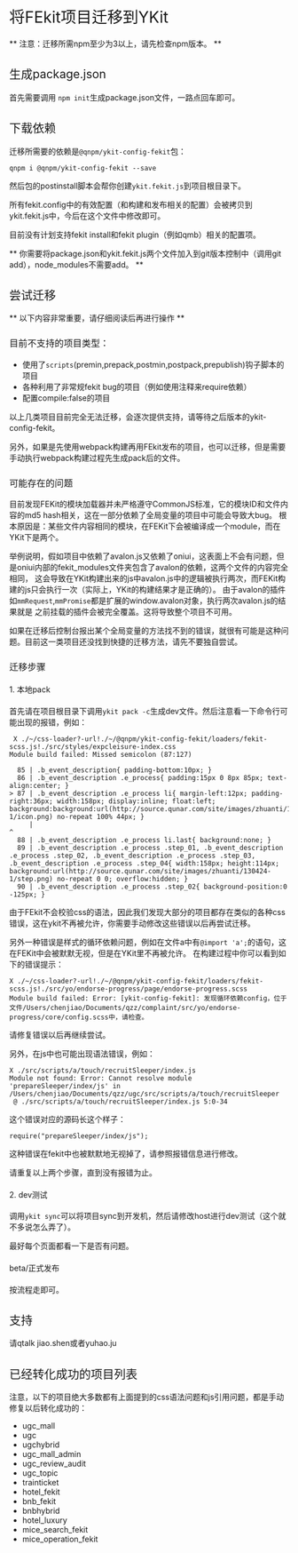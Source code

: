 <h1 style="font-weight: normal"> 将FEkit项目迁移到YKit </h1>

** 注意：迁移所需npm至少为3以上，请先检查npm版本。 **

<h2 style="font-weight:normal"> 生成package.json </h2>

首先需要调用 `` npm init ``生成package.json文件，一路点回车即可。

<h2 style="font-weight: normal"> 下载依赖 </h2>

迁移所需要的依赖是`@qnpm/ykit-config-fekit`包：

```
qnpm i @qnpm/ykit-config-fekit --save
```

然后包的postinstall脚本会帮你创建`ykit.fekit.js`到项目根目录下。

所有fekit.config中的有效配置（和构建和发布相关的配置）会被拷贝到ykit.fekit.js中，今后在这个文件中修改即可。

目前没有计划支持fekit install和fekit plugin（例如qmb）相关的配置项。

** 你需要将package.json和ykit.fekit.js两个文件加入到git版本控制中（调用git add），node_modules不需要add。 **

<h2 style="font-weight: normal"> 尝试迁移 </h2>

** 以下内容非常重要，请仔细阅读后再进行操作 **

<h3 style="font-weight: normal"> 目前不支持的项目类型： </h3>

- 使用了`scripts`(premin,prepack,postmin,postpack,prepublish)钩子脚本的项目
- 各种利用了非常规fekit bug的项目（例如使用注释来require依赖）
- 配置compile:false的项目

以上几类项目目前完全无法迁移，会逐次提供支持，请等待之后版本的ykit-config-fekit。

另外，如果是先使用webpack构建再用FEkit发布的项目，也可以迁移，但是需要手动执行webpack构建过程先生成pack后的文件。

<h3 style="font-weight: normal"> 可能存在的问题 </h3>

目前发现FEKit的模块加载器并未严格遵守CommonJS标准，它的模块ID和文件内容的md5 hash相关，这在一部分依赖了全局变量的项目中可能会导致大bug。
根本原因是：某些文件内容相同的模块，在FEKit下会被编译成一个module，而在YKit下是两个。

举例说明，假如项目中依赖了avalon.js又依赖了oniui，这表面上不会有问题，但是oniui内部的fekit_modules文件夹包含了avalon的依赖，这两个文件的内容完全相同，
这会导致在YKit构建出来的js中avalon.js中的逻辑被执行两次，而FEKit构建的js只会执行一次（实际上，YKit的构建结果才是正确的）。
由于avalon的插件如`mmRequest`,`mmPromise`都是扩展的window.avalon对象，执行两次avalon.js的结果就是
之前挂载的插件会被完全覆盖。这将导致整个项目不可用。

如果在迁移后控制台报出某个全局变量的方法找不到的错误，就很有可能是这种问题。目前这一类项目还没找到快捷的迁移方法，请先不要独自尝试。

<h3 style="font-weight: normal"> 迁移步骤 </h3>

<h4 style="font-weight: normal"> 1. 本地pack </h4>

首先请在项目根目录下调用`ykit pack -c`生成dev文件。然后注意看一下命令行可能出现的报错，例如：

```
 X ./~/css-loader?-url!./~/@qnpm/ykit-config-fekit/loaders/fekit-scss.js!./src/styles/expcleisure-index.css
Module build failed: Missed semicolon (87:127)

  85 | .b_event_description{ padding-bottom:10px; }
  86 | .b_event_description .e_process{ padding:15px 0 8px 85px; text-align:center; }
> 87 | .b_event_description .e_process li{ margin-left:12px; padding-right:36px; width:158px; display:inline; float:left; background:background:url(http://source.qunar.com/site/images/zhuanti/130424-1/icon.png) no-repeat 100% 44px; }
     |                                                                                                                               ^
  88 | .b_event_description .e_process li.last{ background:none; }
  89 | .b_event_description .e_process .step_01, .b_event_description .e_process .step_02, .b_event_description .e_process .step_03, .b_event_description .e_process .step_04{ width:158px; height:114px; background:url(http://source.qunar.com/site/images/zhuanti/130424-1/step.png) no-repeat 0 0; overflow:hidden; }
  90 | .b_event_description .e_process .step_02{ background-position:0 -125px; }
```

由于FEkit不会校验css的语法，因此我们发现大部分的项目都存在类似的各种css错误，这在ykit不再被允许，你需要手动修改这些错误以后再尝试迁移。

另外一种错误是样式的循环依赖问题，例如在文件a中有`` @import 'a'; ``的语句，这在FEKit中会被默默无视，但是在YKit里不再被允许。
在构建过程中你可以看到如下的错误提示：

```
X ./~/css-loader?-url!./~/@qnpm/ykit-config-fekit/loaders/fekit-scss.js!./src/yo/endorse-progress/page/endorse-progress.scss
Module build failed: Error: [ykit-config-fekit]: 发现循环依赖config，位于文件/Users/chenjiao/Documents/qzz/complaint/src/yo/endorse-progress/core/config.scss中，请检查。
```

请修复错误以后再继续尝试。

另外，在js中也可能出现语法错误，例如：

```
X ./src/scripts/a/touch/recruitSleeper/index.js
Module not found: Error: Cannot resolve module 'prepareSleeper/index/js' in /Users/chenjiao/Documents/qzz/ugc/src/scripts/a/touch/recruitSleeper
 @ ./src/scripts/a/touch/recruitSleeper/index.js 5:0-34
```

这个错误对应的源码长这个样子：

```
require("prepareSleeper/index/js");
```

这种错误在fekit中也被默默地无视掉了，请参照报错信息进行修改。

请重复以上两个步骤，直到没有报错为止。

<h4 style="font-weight: normal"> 2. dev测试 </h4>

调用``ykit sync``可以将项目sync到开发机，然后请修改host进行dev测试（这个就不多说怎么弄了）。

最好每个页面都看一下是否有问题。

<h4 style="font-weight: normal"> beta/正式发布 </h4>

按流程走即可。

<h2 style="font-weight: normal"> 支持 </h2>

请qtalk jiao.shen或者yuhao.ju

<h2 style="font-weight: normal"> 已经转化成功的项目列表 </h2>

注意，以下的项目绝大多数都有上面提到的css语法问题和js引用问题，都是手动修复以后转化成功的：

- ugc_mall
- ugc
- ugchybrid
- ugc_mall_admin
- ugc_review_audit
- ugc_topic
- trainticket
- hotel_fekit
- bnb_fekit
- bnbhybrid
- hotel_luxury
- mice_search_fekit
- mice_operation_fekit
